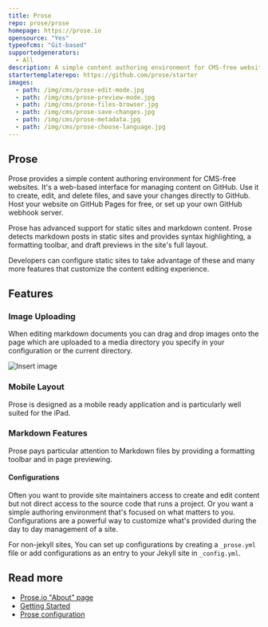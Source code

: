 ```yaml
---
title: Prose
repo: prose/prose
homepage: https://prose.io
opensource: "Yes"
typeofcms: "Git-based"
supportedgenerators:
  - All
description: A simple content authoring environment for CMS-free websites.
startertemplaterepo: https://github.com/prose/starter
images:
  - path: /img/cms/prose-edit-mode.jpg
  - path: /img/cms/prose-preview-mode.jpg
  - path: /img/cms/prose-files-browser.jpg
  - path: /img/cms/prose-save-changes.jpg
  - path: /img/cms/prose-metadata.jpg
  - path: /img/cms/prose-choose-language.jpg
---
```

## Prose
Prose provides a simple content authoring environment for CMS-free websites. It's a web-based interface for managing content on GitHub. Use it to create, edit, and delete files, and save your changes directly to GitHub. Host your website on GitHub Pages for free, or set up your own GitHub webhook server.

Prose has advanced support for static sites and markdown content. Prose detects markdown posts in static sites and provides syntax highlighting, a formatting toolbar, and draft previews in the site's full layout.

Developers can configure static sites to take advantage of these and many more features that customize the content editing experience.

## Features

### Image Uploading  
When editing markdown documents you can drag and drop images onto the page which are uploaded to a media directory you specify in your configuration or the current directory.

![Insert image](/img/cms/prose-insert-image.jpg)

### Mobile Layout
Prose is designed as a mobile ready application and is particularly well suited for the iPad.

### Markdown Features  
Prose pays particular attention to Markdown files by providing a formatting toolbar and in page previewing.

#### Configurations
Often you want to provide site maintainers access to create and edit content but not direct access to the source code that runs a project. Or you want a simple authoring environment that's focused on what matters to you. Configurations are a powerful way to customize what's provided during the day to day management of a site.

For non-jekyll sites, You can set up configurations by creating a `_prose.yml` file or add configurations as an entry to your Jekyll site in `_config.yml`.

## Read more
- [Prose.io "About" page](https://prose.io/#about)
- [Getting Started](https://github.com/prose/prose/wiki/Getting-Started)
- [Prose configuration](https://github.com/prose/prose/wiki/Prose-Configuration)

